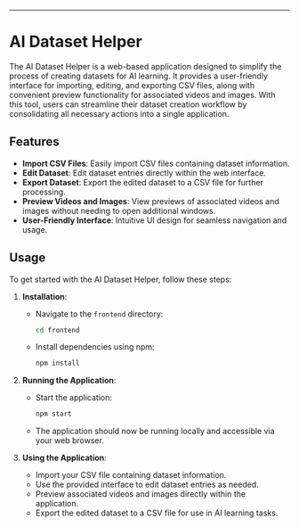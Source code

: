 ---

# AI Dataset Helper

The AI Dataset Helper is a web-based application designed to simplify the process of creating datasets for AI learning. It provides a user-friendly interface for importing, editing, and exporting CSV files, along with convenient preview functionality for associated videos and images. With this tool, users can streamline their dataset creation workflow by consolidating all necessary actions into a single application.

## Features

- **Import CSV Files**: Easily import CSV files containing dataset information.
- **Edit Dataset**: Edit dataset entries directly within the web interface.
- **Export Dataset**: Export the edited dataset to a CSV file for further processing.
- **Preview Videos and Images**: View previews of associated videos and images without needing to open additional windows.
- **User-Friendly Interface**: Intuitive UI design for seamless navigation and usage.

## Usage

To get started with the AI Dataset Helper, follow these steps:

1. **Installation**:
   - Navigate to the `frontend` directory:
     ```bash
     cd frontend
     ```
   - Install dependencies using npm:
     ```bash
     npm install
     ```

2. **Running the Application**:
   - Start the application:
     ```bash
     npm start
     ```
   - The application should now be running locally and accessible via your web browser.

3. **Using the Application**:
   - Import your CSV file containing dataset information.
   - Use the provided interface to edit dataset entries as needed.
   - Preview associated videos and images directly within the application.
   - Export the edited dataset to a CSV file for use in AI learning tasks.

